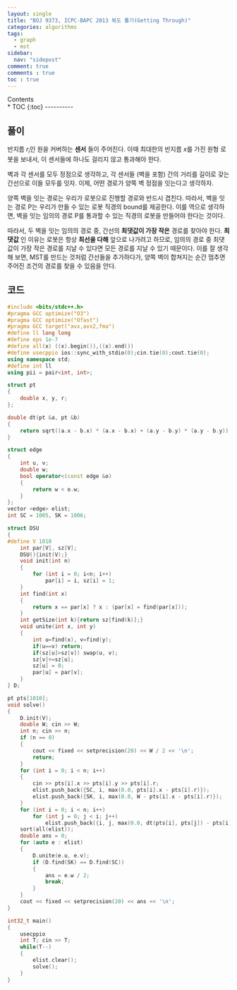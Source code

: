 ```yaml
---
layout: single
title: "BOJ 9373, ICPC-BAPC 2013 복도 뚫기(Getting Through)"
categories: algorithms
tags:
  - graph
  - mst
sidebar:
  nav: "sidepost"
comment: true
comments : true
toc : true
---
```

<div id="toc">
Contents
</div>
* TOC
{:toc}
----------

## 풀이
반지름 $r_i$인 원을 커버하는 **센서** 들이 주어진다. 이때 최대한의 반지름 $x$를 가진 원형 로봇을 보내서, 이 센서들에 하나도 걸리지 않고 통과해야 한다.

벽과 각 센서를 모두 정점으로 생각하고, 각 센서들 (벽을 포함) 간의 거리를 길이로 갖는 간선으로 이들 모두를 잇자. 이제, 어떤 경로가 양쪽 벽 정점을 잇는다고 생각하자.

양쪽 벽을 잇는 경로는 우리가 로봇으로 진행할 경로와 반드시 겹친다. 따라서, 벽을 잇는 경로 P는 우리가 만들 수 있는 로봇 직경의 bound를 제공한다. 이를 역으로 생각하면, 벽을 잇는 임의의 경로 P를 통과할 수 있는 직경의 로봇을 만들어야 한다는 것이다.

따라서, 두 벽을 잇는 임의의 경로 중, 간선의 **최댓값이 가장 작은** 경로를 찾아야 한다. **최댓값** 인 이유는 로봇은 항상 **최선을 다해** 앞으로 나가려고 하므로, 임의의 경로 중 최댓값이 가장 작은 경로를 지날 수 있다면 모든 경로를 지날 수 있기 때문이다. 이를 잘 생각해 보면, MST를 만드는 것처럼 간선들을 추가하다가, 양쪽 벽이 합쳐지는 순간 멈추면 주어진 조건의 경로를 찾을 수 있음을 안다.

## 코드
```cpp
#include <bits/stdc++.h>
#pragma GCC optimize("O3")
#pragma GCC optimize("Ofast")
#pragma GCC target("avx,avx2,fma")
#define ll long long
#define eps 1e-7
#define all(x) ((x).begin()),((x).end())
#define usecppio ios::sync_with_stdio(0);cin.tie(0);cout.tie(0);
using namespace std;
#define int ll
using pii = pair<int, int>;

struct pt
{
    double x, y, r;
};

double dt(pt &a, pt &b)
{
    return sqrt((a.x - b.x) * (a.x - b.x) + (a.y - b.y) * (a.y - b.y));
}

struct edge
{
    int u, v;
    double w;
    bool operator<(const edge &o)
    {
        return w < o.w;
    }
};
vector <edge> elist;
int SC = 1005, SK = 1006;

struct DSU
{
#define V 1010
    int par[V], sz[V];
    DSU(){init(V);}
    void init(int n)
    {
        for (int i = 0; i<n; i++)
            par[i] = i, sz[i] = 1;
    }
    int find(int x)
    {
        return x == par[x] ? x : (par[x] = find(par[x]));
    }
    int getSize(int k){return sz[find(k)];}
    void unite(int x, int y)
    {
        int u=find(x), v=find(y);
        if(u==v) return;
        if(sz[u]>sz[v]) swap(u, v);
        sz[v]+=sz[u];
        sz[u] = 0;
        par[u] = par[v];
    }
} D;

pt pts[1010];
void solve()
{
    D.init(V);
    double W; cin >> W;
    int n; cin >> n;
    if (n == 0)
    {
        cout << fixed << setprecision(20) << W / 2 << '\n';
        return;
    }
    for (int i = 0; i < n; i++)
    {
        cin >> pts[i].x >> pts[i].y >> pts[i].r;
        elist.push_back({SC, i, max(0.0, pts[i].x - pts[i].r)});
        elist.push_back({SK, i, max(0.0, W - pts[i].x - pts[i].r)});
    }
    for (int i = 0; i < n; i++)
        for (int j = 0; j < i; j++)
            elist.push_back({i, j, max(0.0, dt(pts[i], pts[j]) - pts[i].r - pts[j].r)});
    sort(all(elist));
    double ans = 0;
    for (auto e : elist)
    {
        D.unite(e.u, e.v);
        if (D.find(SK) == D.find(SC))
        {
            ans = e.w / 2;
            break;
        }
    }
    cout << fixed << setprecision(20) << ans << '\n';
}

int32_t main()
{
    usecppio
    int T; cin >> T;
    while(T--)
    {
        elist.clear();
        solve();
    }
}
```